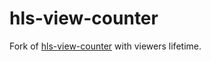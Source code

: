 # hls-view-counter

Fork of [hls-view-counter](https://github.com/lz1irq/hls-view-counter) with viewers lifetime.
